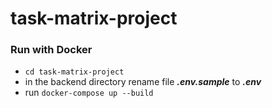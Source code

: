 # task-matrix-project

### Run with Docker

- `cd task-matrix-project`
- in the backend directory rename file ***.env.sample*** to ***.env***
- run `docker-compose up --build`

